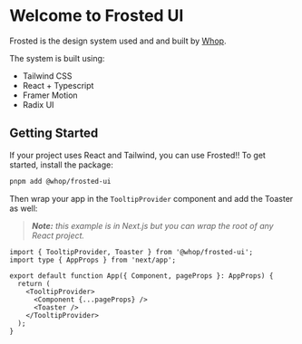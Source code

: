 # Welcome to Frosted UI

Frosted is the design system used and and built by [Whop](https://whop.com).

The system is built using:

- Tailwind CSS
- React + Typescript
- Framer Motion
- Radix UI

## Getting Started

If your project uses React and Tailwind, you can use Frosted!! To get started, install the package:

```zsh
pnpm add @whop/frosted-ui
```

Then wrap your app in the `TooltipProvider` component and add the Toaster as well:

> _**Note:** this example is in Next.js but you can wrap the root of any React project._

```tsx
import { TooltipProvider, Toaster } from '@whop/frosted-ui';
import type { AppProps } from 'next/app';

export default function App({ Component, pageProps }: AppProps) {
  return (
    <TooltipProvider>
      <Component {...pageProps} />
      <Toaster />
    </TooltipProvider>
  );
}
```
